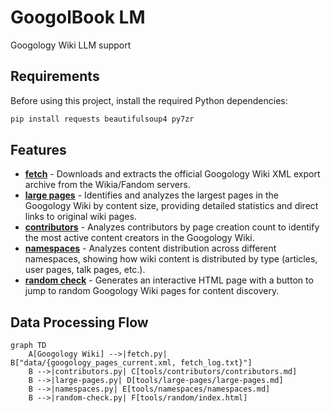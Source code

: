 # GoogolBook LM
Googology Wiki LLM support

## Requirements

Before using this project, install the required Python dependencies:

```bash
pip install requests beautifulsoup4 py7zr
```

## Features

- **[fetch](tools/fetch/README.md)** - Downloads and extracts the official Googology Wiki XML export archive from the Wikia/Fandom servers.
- **[large pages](tools/large-pages/README.md)** - Identifies and analyzes the largest pages in the Googology Wiki by content size, providing detailed statistics and direct links to original wiki pages.
- **[contributors](tools/contributors/README.md)** - Analyzes contributors by page creation count to identify the most active content creators in the Googology Wiki.
- **[namespaces](tools/namespaces/README.md)** - Analyzes content distribution across different namespaces, showing how wiki content is distributed by type (articles, user pages, talk pages, etc.).
- **[random check](tools/random/README.md)** - Generates an interactive HTML page with a button to jump to random Googology Wiki pages for content discovery.

## Data Processing Flow

```mermaid
graph TD
    A[Googology Wiki] -->|fetch.py| B["data/{googology_pages_current.xml, fetch_log.txt}"]
    B -->|contributors.py| C[tools/contributors/contributors.md]
    B -->|large-pages.py| D[tools/large-pages/large-pages.md]
    B -->|namespaces.py| E[tools/namespaces/namespaces.md]
    B -->|random-check.py| F[tools/random/index.html]
```

